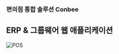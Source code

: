 ### 편의점 통합 솔루션 Conbee

## ERP & 그룹웨어 웹 애플리케이션

![POS](https://github.com/FireCurry/Portfolio/assets/141403823/7f64d72f-f3f6-4f06-bc34-1db440649d1f)
